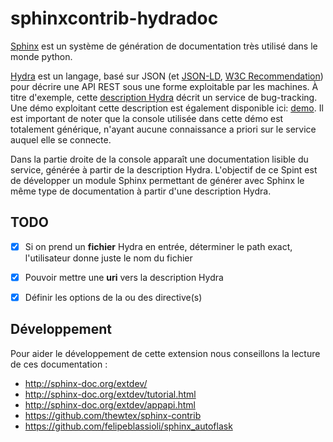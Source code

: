 sphinxcontrib-hydradoc
======================

[Sphinx](http://sphinx-doc.org/contents.html) est un système de génération de documentation très utilisé dans le monde python.

[Hydra](http://www.hydra-cg.com/) est un langage, basé sur JSON (et [JSON-LD](http://json-ld.org/), [W3C Recommendation](http://www.w3.org/TR/json-ld/)) pour décrire une API REST sous une forme exploitable par les machines. À titre d'exemple, cette [description Hydra](http://www.markus-lanthaler.com/hydra/api-demo/vocab) décrit un service de bug-tracking. Une démo exploitant cette description est également disponible ici: [demo](http://www.markus-lanthaler.com/hydra/console/?url=http://www.markus-lanthaler.com/hydra/api-demo/). Il est important de noter que la console utilisée dans cette démo est totalement générique, n'ayant aucune connaissance a priori sur le service auquel elle se connecte.

Dans la partie droite de la console apparaît une documentation lisible du service, générée à partir de la description Hydra. L'objectif de ce Spint est de développer un module Sphinx permettant de générer avec Sphinx le même type de documentation à partir d'une description Hydra.

TODO
----
- [X] Si on prend un **fichier** Hydra en entrée, déterminer le path exact, l'utilisateur donne juste le nom du fichier
- [X] Pouvoir mettre une **uri** vers la description Hydra
- [X] Définir les options de la ou des directive(s)


Développement
-------------

Pour aider le développement de cette extension nous conseillons la lecture de ces 
documentation :

- http://sphinx-doc.org/extdev/
- http://sphinx-doc.org/extdev/tutorial.html
- http://sphinx-doc.org/extdev/appapi.html
- https://github.com/thewtex/sphinx-contrib
- https://github.com/felipeblassioli/sphinx_autoflask
